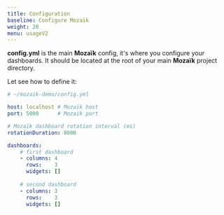```yaml
---
title: Configuration
baseline: Configure Mozaïk
weight: 20
menu: usageV2
---
```

**config.yml** is the main **Mozaïk** config, it's where you configure your dashboards.
It should be located at the root of your main **Mozaïk** project directory.

Let see how to define it:

``` yaml
# ~/mozaik-demo/config.yml

host: localhost # Mozaïk host
port: 5000      # Mozaïk port

# Mozaïk dashboard rotation interval (ms)
rotationDuration: 8000 

dashboards:
    # first dashboard
    - columns: 4
      rows:    3
      widgets: []
    
    # second dashboard
    - columns: 3
      rows:    3
      widgets: []
```
